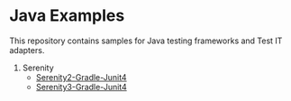 # Java Examples
This repository contains samples for Java testing frameworks and Test IT adapters.

 1. Serenity
    - [Serenity2-Gradle-Junit4](https://github.com/testit-tms/java-examples/tree/main/serenity2-gradle-junit4)
    - [Serenity3-Gradle-Junit4](https://github.com/testit-tms/java-examples/tree/main/serenity3-gradle-junit4)